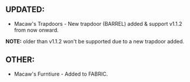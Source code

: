## UPDATED:
- Macaw's Trapdoors - New trapdoor (BARREL) added & support v1.1.2 from now onward.

**NOTE:** older than v1.1.2 won't be supported due to a new trapdoor added. 

## OTHER:
- Macaw's Furntiure - Added to FABRIC.